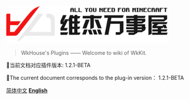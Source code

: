 <!-- _coverpage.md 封面-->

<img src="images/logo.png" alt="Image" height="100px"> 

> WkHouse's Plugins —— Welcome to wiki of WkKit.

📃当前文档对应插件版本: 1.2.1-BETA

📃The current document corresponds to the plug-in version： 1.2.1-BETA

[简体中文](zh_CN/README.md)
[**English**](en_US/README.md)
